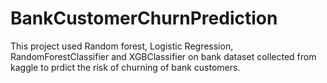 # BankCustomerChurnPrediction

This project used Random forest, Logistic Regression, RandomForestClassifier and XGBClassifier on bank dataset collected from kaggle to prdict the risk of churning of bank customers.

